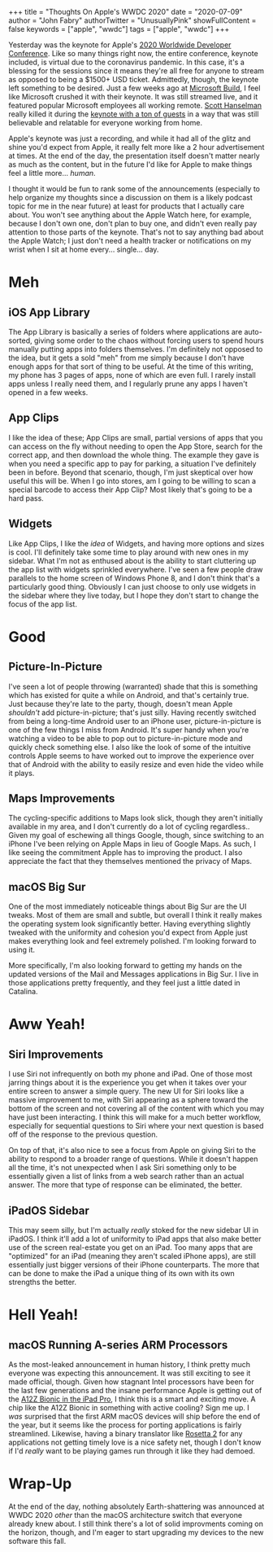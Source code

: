+++
title = "Thoughts On Apple's WWDC 2020"
date = "2020-07-09"
author = "John Fabry"
authorTwitter = "UnusuallyPink"
showFullContent = false
keywords = ["apple", "wwdc"]
tags = ["apple", "wwdc"]
+++

Yesterday was the keynote for Apple's [2020 Worldwide Developer Conference](https://developer.apple.com/wwdc20/). Like so many things right now, the entire conference, keynote included, is virtual due to the coronavirus pandemic. In this case, it's a blessing for the sessions since it means they're all free for anyone to stream as opposed to being a $1500+ USD ticket. Admittedly, though, the keynote left something to be desired. Just a few weeks ago at [Microsoft Build](https://mybuild.microsoft.com/), I feel like Microsoft crushed it with their keynote. It was still streamed live, and it featured popular Microsoft employees all working remote. [Scott Hanselman](https://www.hanselman.com/blog/) really killed it during the [keynote with a ton of guests](https://mybuild.microsoft.com/sessions/871ef73f-f04a-405b-a0fa-01d7433067d1?WT.mc_id=-blog-scottha) in a way that was still believable and relatable for everyone working from home.

Apple's keynote was just a recording, and while it had all of the glitz and shine you'd expect from Apple, it really felt more like a 2 hour advertisement at times. At the end of the day, the presentation itself doesn't matter nearly as much as the content, but in the future I'd like for Apple to make things feel a little more... _human_.

I thought it would be fun to rank some of the announcements (especially to help organize my thoughts since a discussion on them is a likely podcast topic for me in the near future) at least for products that I actually care about. You won't see anything about the Apple Watch here, for example, because I don't own one, don't plan to buy one, and didn't even really pay attention to those parts of the keynote. That's not to say anything bad about the Apple Watch; I just don't need a health tracker or notifications on my wrist when I sit at home every... single... day.

# Meh

## iOS App Library

The App Library is basically a series of folders where applications are auto-sorted, giving some order to the chaos without forcing users to spend hours manually putting apps into folders themselves. I'm definitely not opposed to the idea, but it gets a sold "meh" from me simply because I don't have enough apps for that sort of thing to be useful. At the time of this writing, my phone has 3 pages of apps, none of which are even full. I rarely install apps unless I really need them, and I regularly prune any apps I haven't opened in a few weeks.

## App Clips

I like the idea of these; App Clips are small, partial versions of apps that you can access on the fly without needing to open the App Store, search for the correct app, and then download the whole thing. The example they gave is when you need a specific app to pay for parking, a situation I've definitely been in before. Beyond that scenario, though, I'm just skeptical over how useful this will be. When I go into stores, am I going to be willing to scan a special barcode to access their App Clip? Most likely that's going to be a hard pass.

## Widgets

Like App Clips, I like the _idea_ of Widgets, and having more options and sizes is cool. I'll definitely take some time to play around with new ones in my sidebar. What I'm not as enthused about is the ability to start cluttering up the app list with widgets sprinkled everywhere. I've seen a few people draw parallels to the home screen of Windows Phone 8, and I don't think that's a particularly good thing. Obviously I can just choose to only use widgets in the sidebar where they live today, but I hope they don't start to change the focus of the app list.

# Good

## Picture-In-Picture

I've seen a lot of people throwing (warranted) shade that this is something which has existed for quite a while on Android, and that's certainly true. Just because they're late to the party, though, doesn't mean Apple _shouldn't_ add picture-in-picture; that's just silly. Having recently switched from being a long-time Android user to an iPhone user, picture-in-picture is one of the few things I miss from Android. It's super handy when you're watching a video to be able to pop out to picture-in-picture mode and quickly check something else. I also like the look of some of the intuitive controls Apple seems to have worked out to improve the experience over that of Android with the ability to easily resize and even hide the video while it plays.

## Maps Improvements

The cycling-specific additions to Maps look slick, though they aren't initially available in my area, and I don't currently do a lot of cycling regardless.. Given my goal of eschewing all things Google, though, since switching to an iPhone I've been relying on Apple Maps in lieu of Google Maps. As such, I like seeing the commitment Apple has to improving the product. I also appreciate the fact that they themselves mentioned the privacy of Maps.

## macOS Big Sur

One of the most immediately noticeable things about Big Sur are the UI tweaks. Most of them are small and subtle, but overall I think it really makes the operating system look significantly better. Having everything slightly tweaked with the uniformity and cohesion you'd expect from Apple just makes everything look and feel extremely polished. I'm looking forward to using it.

More specifically, I'm also looking forward to getting my hands on the updated versions of the Mail and Messages applications in Big Sur. I live in those applications pretty frequently, and they feel just a little dated in Catalina.

# Aww Yeah!

## Siri Improvements

I use Siri not infrequently on both my phone and iPad. One of those most jarring things about it is the experience you get when it takes over your entire screen to answer a simple query. The new UI for Siri looks like a massive improvement to me, with Siri appearing as a sphere toward the bottom of the screen and not covering all of the content with which you may have just been interacting. I think this will make for a much better workflow, especially for sequential questions to Siri where your next question is based off of the response to the previous question.

On top of that, it's also nice to see a focus from Apple on giving Siri to the ability to respond to a broader range of questions. While it doesn't happen all the time, it's not unexpected when I ask Siri something only to be essentially given a list of links from a web search rather than an actual answer. The more that type of response can be eliminated, the better.

## iPadOS Sidebar

This may seem silly, but I'm actually _really_ stoked for the new sidebar UI in iPadOS. I think it'll add a lot of uniformity to iPad apps that also make better use of the screen real-estate you get on an iPad. Too many apps that are "optimized" for an iPad (meaning they aren't scaled iPhone apps), are still essentially just bigger versions of their iPhone counterparts. The more that can be done to make the iPad a unique thing of its own with its own strengths the better.

# Hell Yeah!

## macOS Running A-series ARM Processors

As the most-leaked announcement in human history, I think pretty much everyone was expecting this announcement. It was still exciting to see it made official, though. Given how stagnant Intel processors have been for the last few generations and the insane performance Apple is getting out of the [A12Z Bionic in the iPad Pro](https://www.apple.com/ipad-pro/specs/), I think this is a smart and exciting move. A chip like the A12Z Bionic in something with active cooling? Sign me up. I _was_ surprised that the first ARM macOS devices will ship before the end of the year, but it seems like the process for porting applications is fairly streamlined. Likewise, having a binary translator like [Rosetta 2](https://en.wikipedia.org/wiki/Rosetta_(software)#Rosetta\_2) for any applications not getting timely love is a nice safety net, though I don't know if I'd _really_ want to be playing games run through it like they had demoed.

# Wrap-Up

At the end of the day, nothing absolutely Earth-shattering was announced at WWDC 2020 _other_ than the macOS architecture switch that everyone already knew about. I still think there's a lot of solid improvments coming on the horizon, though, and I'm eager to start upgrading my devices to the new software this fall.
